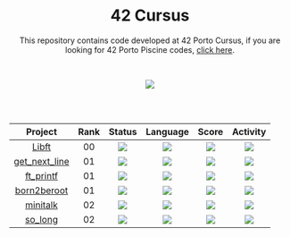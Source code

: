 <h1 align="center">
	42 Cursus
</h1>

<p align="center">

</p>

<p align="center">
This repository contains code developed at 42 Porto Cursus, if you are looking for 42 Porto Piscine codes, <a href="https://github.com/jotavare/42-piscine">click here</a>.
</p>

</br>

<p align="center">
  <img src="https://badge42.vercel.app/api/v2/clbvkpdqt00110fl38ozdkwj4/stats?cursusId=21&coalitionId=293" />
</p>


##
</br>
<div align="center">

| Project | Rank | Status | Language | Score | Activity |
| :---: | :---: | :---: | :---: | :---: | :---: |
| [Libft](https://github.com/jotavare/libft) | 00 | <img src="https://img.shields.io/badge/status-done-success" /> |<img src="https://img.shields.io/github/languages/top/jotavare/libft" /> | <img src="https://img.shields.io/badge/score-125%20%2F%20100-success" /> | <img src="https://img.shields.io/github/last-commit/jotavare/libft" /> |
| [get_next_line](https://github.com/jotavare/get_next_line) | 01 | <img src="https://img.shields.io/badge/status-done-success" /> |<img src="https://img.shields.io/github/languages/top/jotavare/get_next_line" /> | <img src="https://img.shields.io/badge/score-125%20%2F%20100-success" /> | <img src="https://img.shields.io/github/last-commit/jotavare/get_next_line" /> |
| [ft_printf](https://github.com/jotavare/ft_printf) | 01 | <img src="https://img.shields.io/badge/status-done-success" /> | <img src="https://img.shields.io/github/languages/top/jotavare/ft_printf" /> | <img src="https://img.shields.io/badge/score-104%20%2F%20100-success" /> | <img src="https://img.shields.io/github/last-commit/jotavare/ft_printf" /> |
| [born2beroot](https://github.com/jotavare/born2beroot) | 01 | <img src="https://img.shields.io/badge/status-done-success" /> | <img src="https://img.shields.io/github/languages/top/jotavare/born2beroot" /> | <img src="https://img.shields.io/badge/score-125%20%2F%20100-success" /> | <img src="https://img.shields.io/github/last-commit/jotavare/born2beroot" /> |
| [minitalk](https://github.com/lbordonal/minitalk) | 02 | <img src="https://img.shields.io/badge/status-registered-green" /> | <img src="https://img.shields.io/github/languages/top/jotavare/minitalk" /> | <img src="https://img.shields.io/badge/score-not%20submitted-red" /> | <img src="https://img.shields.io/github/last-commit/jotavare/minitalk" /> |
| [so_long](https://github.com/jotavare/so_long) | 02 | <img src="https://img.shields.io/badge/status-registered-green" /> | <img src="https://img.shields.io/github/languages/top/jotavare/so_long" /> | <img src="https://img.shields.io/badge/score-not%20submitted-red" /> | <img src="https://img.shields.io/github/last-commit/jotavare/so_long" /> |
</div>
